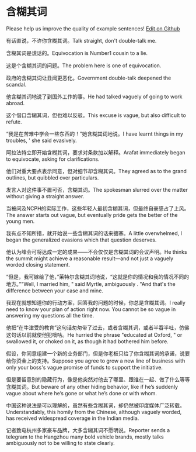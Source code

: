 # 含糊其词

Please help us improve the quality of example sentences! [Edit on Github](https://github.com/jiyushe/jiyu-example-sentence-source/blob/main/chinese/hanhuqici_1.md)

<p><span class="chinese">有话直说，不许你含糊其词。</span><span class="english">Talk straight, don't double-talk me.</span></p>

<p><span class="chinese">含糊其词是谎话的。</span><span class="english">Equivocation is Number1 cousin to a lie.</span></p>

<p><span class="chinese">这是个含糊其词的问题。</span><span class="english">The problem here is one of equivocation.</span></p>

<p><span class="chinese">政府的含糊其词让丑闻更恶化。</span><span class="english">Government double-talk deepened the scandal.</span></p>

<p><span class="chinese">他含糊其词地说了到国外工作的事。</span><span class="english">He had talked vaguely of going to work abroad.</span></p>

<p><span class="chinese">这个借口含糊其词，但也难以反驳。</span><span class="english">This excuse is vague, but also difficult to refute.</span></p>

<p><span class="chinese">“我是在苦难中学会一些东西的！”她含糊其词地说。</span><span class="english">I have learnt things in my troubles, ' she said evasively.</span></p>

<p><span class="chinese">阿拉法特立即开始含糊其词，要求对条款加以解释。</span><span class="english">Arafat immediately began to equivocate, asking for clarifications.</span></p>

<p><span class="chinese">他们对重大要点表示同意，但对细节却含糊其词。</span><span class="english">They agreed as to the grand outlines, but quibbled over particulars.</span></p>

<p><span class="chinese">发言人对这件事不置可否，含糊其词。</span><span class="english">The spokesman slurred over the matter without giving a straight answer.</span></p>

<p><span class="chinese">当被问及NCPH的实际工作，这些年轻人最初含糊其词，但最终自豪感占了上风。</span><span class="english">The answer starts out vague, but eventually pride gets the better of the young men.</span></p>

<p><span class="chinese">我有点不知所措，就开始说一些含糊其词的话来搪塞。</span><span class="english">A little overwhelmed, I began the generalized evasions which that question deserves.</span></p>

<p><span class="chinese">他认为峰会可将达成一定的成果——不会仅仅是含糊其词的会议声明。</span><span class="english">He thinks the summit might achieve a reasonable result—and not just a vaguely worded closing statement.</span></p>

<p><span class="chinese">“但是，我可嫁给了他，”茉特尔含糊其词地说，“这就是你的情况和我的情况不同的地方。”</span><span class="english">"Well, I married him, " said Myrtle, ambiguously . "And that's the difference between your case and mine.</span></p>

<p><span class="chinese">我现在就想知道你的行动方案，回答我的问题的时候，你总是含糊其词。</span><span class="english">I really need to know your plan of action right now. You cannot be so vague in answering my questions all the time.</span></p>

<p><span class="chinese">他把“在牛津受的教育”这句话匆匆带了过去，或者含糊其词，或者半吞半吐，仿佛这句话以前就使他犯嘀咕。</span><span class="english">He hurried the phrase "educated at Oxford, " or swallowed it, or choked on it, as though it had bothered him before.</span></p>

<p><span class="chinese">假设，你同意组建一个新的业务部门，但是你老板只给了你含糊其词的承诺，说要给你资金上的支持。</span><span class="english">Suppose you agree to grow a new line of business with only your boss's vague promise of funds to support the initiative.</span></p>

<p><span class="chinese">但是要留意别的隐藏行为，像是他突然对他去了哪里、跟谁在一起、做了什么等等含糊其词。</span><span class="english">But beware of any other hiding behavior, like if he’s suddenly vague about where he’s gone or what he’s done or with whom.</span></p>

<p><span class="chinese">中国这种说法是可以理解的，虽然有些含糊其词，却仍然被印度媒体广泛转载。</span><span class="english">Understandably, this homily from the Chinese, although vaguely worded, has received widespread coverage in the Indian media.</span></p>

<p><span class="chinese">记者致电杭州多家豪车品牌，大多含糊其词不愿明说。</span><span class="english">Reporter sends a telegram to the Hangzhou many bold vehicle brands, mostly talks ambiguously not to be willing to state clearly.</span></p>

